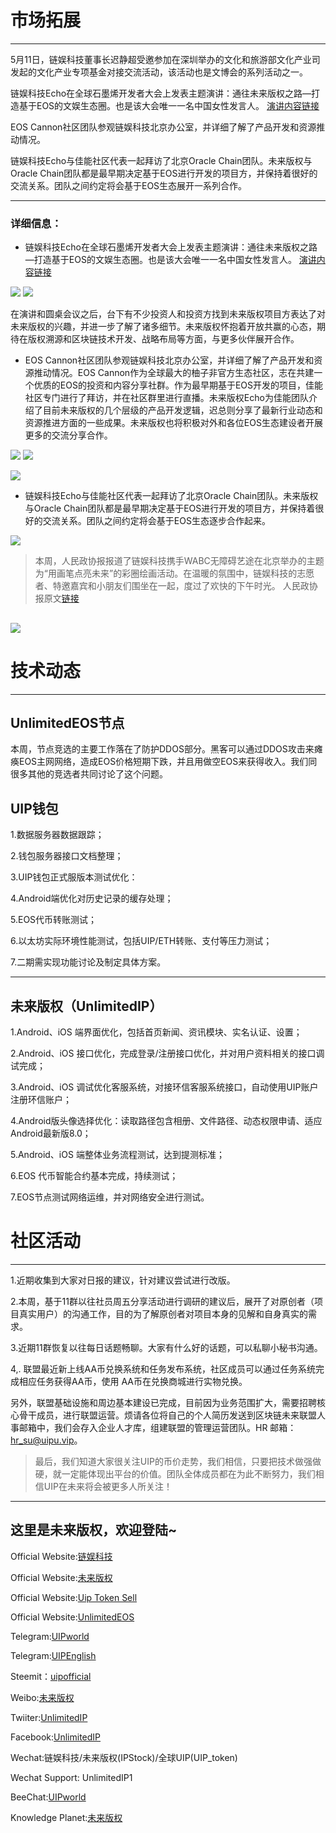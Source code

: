 # 市场拓展
---

5月11日，链娱科技董事长迟静超受邀参加在深圳举办的文化和旅游部文化产业司发起的文化产业专项基金对接交流活动，该活动也是文博会的系列活动之一。

链娱科技Echo在全球石墨烯开发者大会上发表主题演讲：通往未来版权之路—打造基于EOS的文娱生态圈。也是该大会唯一一名中国女性发言人。
[演讲内容链接](https://mp.weixin.qq.com/s/Lo069MFwiOQ4RGTIXQWcLw)

EOS Cannon社区团队参观链娱科技北京办公室，并详细了解了产品开发和资源推动情况。

链娱科技Echo与佳能社区代表一起拜访了北京Oracle Chain团队。未来版权与Oracle Chain团队都是最早期决定基于EOS进行开发的项目方，并保持着很好的交流关系。团队之间约定将会基于EOS生态展开一系列合作。
***
### 详细信息：

- 链娱科技Echo在全球石墨烯开发者大会上发表主题演讲：通往未来版权之路—打造基于EOS的文娱生态圈。也是该大会唯一一名中国女性发言人。
[演讲内容链接](https://mp.weixin.qq.com/s/Lo069MFwiOQ4RGTIXQWcLw)


 ![](https://steemitimages.com/DQmSFvvuKt4NGezF7yKGzmfvxzqaSqbpNw5YyCWvTcrgHsM/image.png)
![](https://steemitimages.com/DQmPgi2g2urtvj7R1qJ5rx8bsRtkk3nxTmAQXxWf8xKRvsB/image.png)

 
 

在演讲和圆桌会议之后，台下有不少投资人和投资方找到未来版权项目方表达了对未来版权的兴趣，并进一步了解了诸多细节。未来版权怀抱着开放共赢的心态，期待在版权溯源和区块链技术开发、战略布局等方面，与更多伙伴展开合作。

- EOS Cannon社区团队参观链娱科技北京办公室，并详细了解了产品开发和资源推动情况。EOS Cannon作为全球最大的柚子非官方生态社区，志在共建一个优质的EOS的投资和内容分享社群。作为最早期基于EOS开发的项目，佳能社区专门进行了拜访，并在社区群里进行直播。未来版权Echo为佳能团队介绍了目前未来版权的几个层级的产品开发逻辑，迟总则分享了最新行业动态和资源推进方面的一些成果。未来版权也将积极对外和各位EOS生态建设者开展更多的交流分享合作。
  
 ![](https://steemitimages.com/DQmTUwgbXLGLscv8ucfQwTp8nTRehS4zztRRVJKSyPEo4k4/image.png)
![](https://steemitimages.com/DQma4QWh9tb4uF3LKSuCrpY4W3vsnpVTuskaNq9y42HYBJA/image.png)

 ![](https://steemitimages.com/DQmdgshEQmm4TUetHxdif4RdxKn9RaZBbbY9QiPop7DXw4J/image.png)

 
 
 
- 链娱科技Echo与佳能社区代表一起拜访了北京Oracle Chain团队。未来版权与Oracle Chain团队都是最早期决定基于EOS进行开发的项目方，并保持着很好的交流关系。团队之间约定将会基于EOS生态逐步合作起来。

 ![](https://steemitimages.com/DQmTQbeLzcDsifsPLyWJw1QumL8rsPDxyzGu6MQwks6wUeD/image.png)
 


>本周，人民政协报报道了链娱科技携手WABC无障碍艺途在北京举办的主题为“用画笔点亮未来”的彩圈绘画活动。在温暖的氛围中，链娱科技的志愿者、特邀嘉宾和小朋友们围坐在一起，度过了欢快的下午时光。
人民政协报原文[链接](http://epaper.rmzxb.com.cn/index.aspx?date=2018-05-08&verOrder=11&banzi=10&paperType=rmzxb)

  ![](https://steemitimages.com/DQmdUZWjZVcsmtSjNioQ2J4kU85nHtrnDkzbwHr4iC2qR4U/image.png)
---



# 技术动态
---
## UnlimitedEOS节点

本周，节点竞选的主要工作落在了防护DDOS部分。黑客可以通过DDOS攻击来瘫痪EOS主网网络，造成EOS价格短期下跌，并且用做空EOS来获得收入。我们同很多其他的竞选者共同讨论了这个问题。

## UIP钱包

1.数据服务器数据跟踪；

2.钱包服务器接口文档整理；

3.UIP钱包正式服版本测试优化：

4.Android端优化对历史记录的缓存处理；

5.EOS代币转账测试；

6.以太坊实际环境性能测试，包括UIP/ETH转账、支付等压力测试；

7.二期需实现功能讨论及制定具体方案。

---

## 未来版权（UnlimitedIP）

1.Android、iOS 端界面优化，包括首页新闻、资讯模块、实名认证、设置；

2.Android、iOS 接口优化，完成登录/注册接口优化，并对用户资料相关的接口调试完成；

3.Android、iOS 调试优化客服系统，对接环信客服系统接口，自动使用UIP账户注册环信账户；

4.Android版头像选择优化：读取路径包含相册、文件路径、动态权限申请、适应Android最新版8.0；

5.Android、iOS 端整体业务流程测试，达到提测标准；

6.EOS 代币智能合约基本完成，持续测试；

7.EOS节点测试网络运维，并对网络安全进行测试。

# 社区活动
---

1.近期收集到大家对日报的建议，针对建议尝试进行改版。

2.本周，基于11群以往社员周五分享活动进行调研的建议后，展开了对原创者（项目真实用户）的沟通工作，目的为了解原创者对项目本身的见解和自身真实的需求。

3.近期11群恢复以往每日话题畅聊。大家有什么好的话题，可以私聊小秘书沟通。

4,. 联盟最近新上线AA币兑换系统和任务发布系统，社区成员可以通过任务系统完成相应任务获得AA币，使用 AA币在兑换商城进行实物兑换。

另外，联盟基础设施和周边基本建设已完成，目前因为业务范围扩大，需要招聘核心骨干成员，进行联盟运营。烦请各位将自己的个人简历发送到区块链未来联盟人事邮箱中，我们会存入企业人才库，组建联盟的管理运营团队。HR 邮箱： hr_su@uipu.vip。

>最后，我们知道大家很关注UIP的币价走势，我们相信，只要把技术做强做硬，就一定能体现出平台的价值。团队全体成员都在为此不断努力，我们相信UIP在未来将会被更多人所关注！

 ---
## 这里是未来版权，欢迎登陆~

Official Website:[链娱科技](http://unlimitedip.com.cn)

Official Website:[未来版权](http://uip.store)

Official Website:[Uip Token Sell](http://unlimitedip.io)

Official Website:[UnlimitedEOS](http://unlimitedeos.com)

Telegram:[UIPworld](https://t.me/UIPworld)

Telegram:[UIPEnglish](https://t.me/UIPEnglish)

Steemit：[uipofficial](https://steemit.com/@uipofficial)

Weibo:[未来版权](https://weibo.com/u/6302210817)

Twiiter:[UnlimitedIP](https://twitter.com/UIP_Official)

Facebook:[UnlimitedIP](https://www.facebook.com/Unlimitedip-282278292298208/)

Wechat:链娱科技/未来版权(IPStock)/全球UIP(UIP_token)

Wechat Support: UnlimitedIP1

BeeChat:[UIPworld](https://i.beechat.io/UIPworld)

Knowledge Planet:[未来版权](https://t.xiaomiquan.com/nunUVvF)

